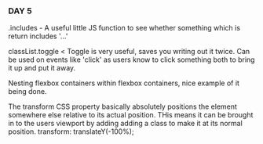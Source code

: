 ### DAY 5

.includes - A useful little JS function to see whether something which is return includes '...'

classList.toggle < Toggle is very useful, saves you writing out it twice.  Can be used on events like 'click' as users know to click something both to bring it up and put it away.

Nesting flexbox containers within flexbox containers, nice example of it being done.

The transform CSS property basically absolutely positions the element somewhere else relative to its actual position. THis means it can be brought in to the users viewport by adding adding a class to make it at its normal position.
transform: translateY(-100%);
